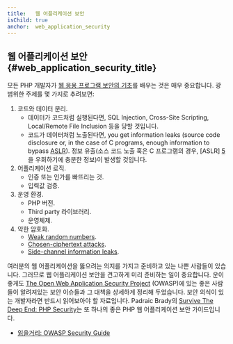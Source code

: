 ```yaml
---
title:   웹 어플리케이션 보안
isChild: true
anchor:  web_application_security
---
```


## 웹 어플리케이션 보안 {#web_application_security_title}

모든 PHP 개발자가 [웹 응용 프로그램 보안의 기초][4]를 배우는 것은 매우 중요합니다. 광범위한 주제를 몇 가지로 추려보면:

1. 코드와 데이터 분리.
   * 데이터가 코드처럼 실행된다면, SQL Injection, Cross-Site Scripting, Local/Remote File Inclusion 등을 당할 것입니다.
   * 코드가 데이터처럼 노출된다면, you get information leaks (source code disclosure or, in the case of C programs,
     enough information to bypass [ASLR][5]). 정보 유출(소스 코드 노출 혹은 C 프로그램의 경우, [ASLR] [5]을 우회하기에 충분한 정보)이 발생할 것입니다.
2. 어플리케이션 로직.
   * 인증 또는 인가를 빠뜨리는 것.
   * 입력값 검증.
3. 운영 환경.
   * PHP 버전.
   * Third party 라이브러리.
   * 운영체제.
4. 약한 암호화.
   * [Weak random numbers][6].
   * [Chosen-ciphertext attacks][7].
   * [Side-channel information leaks][8].

여러분의 웹 어플리케이션을 뚫으려는 의지를 가지고 준비하고 있는 나쁜 사람들이 있습니다. 그러므로 웹 어플리케이션
보안을 견고하게 미리 준비하는 일이 중요합니다. 운이 좋게도 [The Open Web Application Security Project][1] (OWASP)에
있는 좋은 사람들이 알려져있는 보안 이슈들과 그 대책을 상세하게 정리해 두었습니다. 보안 의식이 있는 개발자라면 반드시
읽어보아야 할 자료입니다.  Padraic Brady의 [Survive The Deep End: PHP Security][3]는 또 하나의 좋은 PHP 웹 어플리케이션 보안 가이드입니다.

* [읽을거리: OWASP Security Guide][2]


[1]: https://www.owasp.org/
[2]: https://www.owasp.org/index.php/Guide_Table_of_Contents
[3]: https://phpsecurity.readthedocs.io/en/latest/index.html
[4]: https://paragonie.com/blog/2015/08/gentle-introduction-application-security
[5]: http://searchsecurity.techtarget.com/definition/address-space-layout-randomization-ASLR
[6]: https://paragonie.com/blog/2016/01/on-design-and-implementation-stealth-backdoor-for-web-applications
[7]: https://paragonie.com/blog/2015/05/using-encryption-and-authentication-correctly
[8]: http://blog.ircmaxell.com/2014/11/its-all-about-time.html


